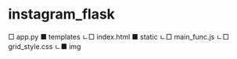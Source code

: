 # instagram_flask

□ app.py
■ templates
  ㄴ□ index.html
■ static
  ㄴ□ main_func.js
  ㄴ□ grid_style.css
  ㄴ■ img
